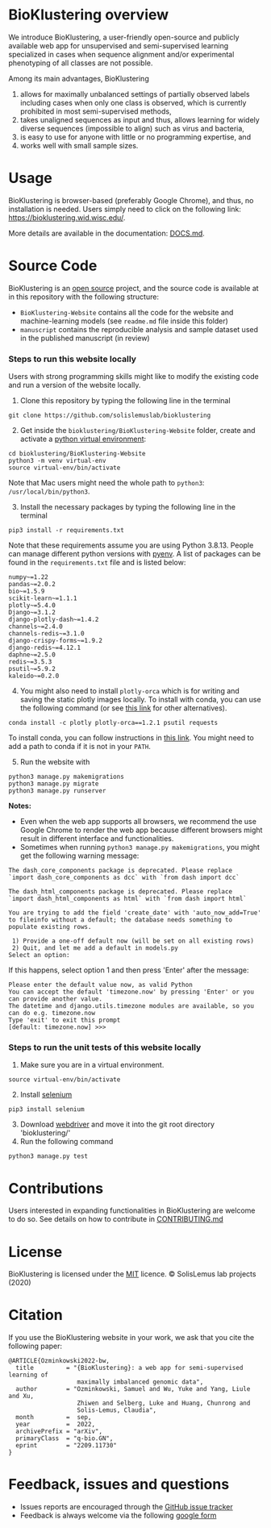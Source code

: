 # BioKlustering overview
We introduce BioKlustering, a user-friendly open-source and publicly available web app for unsupervised and semi-supervised learning specialized in cases when sequence alignment and/or experimental phenotyping of all classes are not possible. 

Among its main advantages, BioKlustering

1. allows for maximally unbalanced settings of partially observed labels including cases when only one class is observed, which is currently prohibited in most semi-supervised methods,
2. takes unaligned sequences as input and thus, allows learning for widely diverse sequences (impossible to align) such as virus and bacteria,
3. is easy to use for anyone with little or no programming expertise, and 
4. works well with small sample sizes.


# Usage

BioKlustering is browser-based (preferably Google Chrome), and thus, no installation is needed. Users simply need to click on the following link: https://bioklustering.wid.wisc.edu/.

More details are available in the documentation: [DOCS.md](https://github.com/solislemuslab/bioklustering/blob/master/DOCS.md).

# Source Code
BioKlustering is an [open source](http://opensource.org) project, and the source code is available at in this repository with the following structure:
- `BioKlustering-Website` contains all the code for the website and machine-learning models (see `readme.md` file inside this folder)
- `manuscript` contains the reproducible analysis and sample dataset used in the published manuscript (in review)


### Steps to run this website locally

Users with strong programming skills might like to modify the existing code and run a version of the website locally. 

1. Clone this repository by typing the following line in the terminal
   
```
git clone https://github.com/solislemuslab/bioklustering
```

2. Get inside the `bioklustering/BioKlustering-Website` folder, create and activate a [python virtual environment](https://docs.python.org/3/tutorial/venv.html):

```
cd bioklustering/BioKlustering-Website
python3 -m venv virtual-env
source virtual-env/bin/activate
```
Note that Mac users might need the whole path to `python3`: `/usr/local/bin/python3`.
   
3. Install the necessary packages by typing the following line in the terminal

```  
pip3 install -r requirements.txt
```

Note that these requirements assume you are using Python 3.8.13. People can manage different python versions with [pyenv](https://github.com/pyenv/pyenv).
A list of packages can be found in the `requirements.txt` file and is listed below:
```
numpy~=1.22
pandas~=2.0.2
bio~=1.5.9
scikit-learn~=1.1.1
plotly~=5.4.0
Django~=3.1.2
django-plotly-dash~=1.4.2
channels~=2.4.0
channels-redis~=3.1.0
django-crispy-forms~=1.9.2
django-redis~=4.12.1
daphne~=2.5.0
redis~=3.5.3
psutil~=5.9.2
kaleido~=0.2.0
```

4. You might also need to install `plotly-orca` which is for writing and saving the static plotly images locally. To install with conda, you can use the following command (or see [this link](https://plotly.com/python/orca-management/) for other alternatives). 

```
conda install -c plotly plotly-orca==1.2.1 psutil requests
```
To install conda, you can follow instructions in [this link](https://docs.conda.io/projects/conda/en/latest/user-guide/install/macos.html). You might need to add a path to conda if it is not in your `PATH`.

5. Run the website with

```
python3 manage.py makemigrations
python3 manage.py migrate
python3 manage.py runserver
```

**Notes:** 

- Even when the web app supports all browsers, we recommend the use Google Chrome to render the web app because different browsers might result in different interface and functionalities.
- Sometimes when running `python3 manage.py makemigrations`, you might get the following warning message:

```
The dash_core_components package is deprecated. Please replace
`import dash_core_components as dcc` with `from dash import dcc`

The dash_html_components package is deprecated. Please replace
`import dash_html_components as html` with `from dash import html`

You are trying to add the field 'create_date' with 'auto_now_add=True' to fileinfo without a default; the database needs something to populate existing rows.

 1) Provide a one-off default now (will be set on all existing rows)
 2) Quit, and let me add a default in models.py
Select an option:
```

If this happens, select option 1 and then press 'Enter' after the message:

```
Please enter the default value now, as valid Python
You can accept the default 'timezone.now' by pressing 'Enter' or you can provide another value.
The datetime and django.utils.timezone modules are available, so you can do e.g. timezone.now
Type 'exit' to exit this prompt
[default: timezone.now] >>>
```

### Steps to run the unit tests of this website locally
1. Make sure you are in a virtual environment.
```
source virtual-env/bin/activate
```
2. Install [selenium](https://selenium-python.readthedocs.io/installation.html)
```
pip3 install selenium
```
3. Download [webdriver](https://sites.google.com/a/chromium.org/chromedriver/downloads) and move it into the git root directory 'bioklustering/'
4. Run the following command
```
python3 manage.py test
```


# Contributions

Users interested in expanding functionalities in BioKlustering are welcome to do so.
See details on how to contribute in [CONTRIBUTING.md](https://github.com/solislemuslab/bioklustering/blob/master/CONTRIBUTING.md)

# License
BioKlustering is licensed under the [MIT](https://opensource.org/licenses/MIT) licence. &copy; SolisLemus lab projects (2020)

# Citation
If you use the BioKlustering website in your work, we ask that you cite the following paper:
```
@ARTICLE{Ozminkowski2022-bw,
  title         = "{BioKlustering}: a web app for semi-supervised learning of
                   maximally imbalanced genomic data",
  author        = "Ozminkowski, Samuel and Wu, Yuke and Yang, Liule and Xu,
                   Zhiwen and Selberg, Luke and Huang, Chunrong and
                   Solis-Lemus, Claudia",
  month         =  sep,
  year          =  2022,
  archivePrefix = "arXiv",
  primaryClass  = "q-bio.GN",
  eprint        = "2209.11730"
}
```

# Feedback, issues and questions

- Issues reports are encouraged through the [GitHub issue tracker](https://github.com/solislemuslab/bioklustering/issues)
- Feedback is always welcome via the following [google form](https://forms.gle/tpJtiqn7FkNuJ2dc7)
